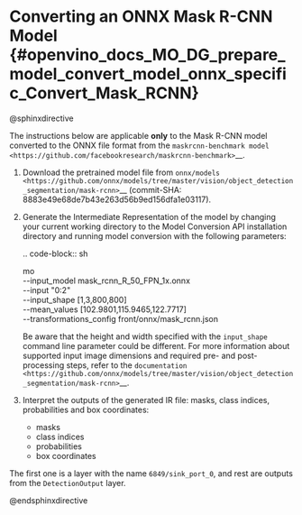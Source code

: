 # Converting an ONNX Mask R-CNN Model {#openvino_docs_MO_DG_prepare_model_convert_model_onnx_specific_Convert_Mask_RCNN}

@sphinxdirective

The instructions below are applicable **only** to the Mask R-CNN model converted to the ONNX file format from the `maskrcnn-benchmark model <https://github.com/facebookresearch/maskrcnn-benchmark>`__.

1. Download the pretrained model file from `onnx/models <https://github.com/onnx/models/tree/master/vision/object_detection_segmentation/mask-rcnn>`__ (commit-SHA: 8883e49e68de7b43e263d56b9ed156dfa1e03117).

2. Generate the Intermediate Representation of the model by changing your current working directory to the Model Conversion API installation directory and running model conversion with the following parameters:

   .. code-block:: sh

      mo \
      --input_model mask_rcnn_R_50_FPN_1x.onnx \
      --input "0:2" \
      --input_shape [1,3,800,800] \
      --mean_values [102.9801,115.9465,122.7717] \
      --transformations_config front/onnx/mask_rcnn.json


   Be aware that the height and width specified with the ``input_shape`` command line parameter could be different. For more information about supported input image dimensions    and required pre- and post-processing steps, refer to the `documentation <https://github.com/onnx/models/tree/master/vision/object_detection_segmentation/mask-rcnn>`__.

3. Interpret the outputs of the generated IR file: masks, class indices, probabilities and box coordinates:

   * masks
   * class indices
   * probabilities
   * box coordinates

The first one is a layer with the name ``6849/sink_port_0``, and rest are outputs from the ``DetectionOutput`` layer.

@endsphinxdirective
